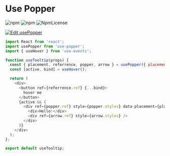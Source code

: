 # Use Popper

![npm](https://img.shields.io/npm/dt/use-popper.svg)
![npm](https://img.shields.io/npm/v/use-popper.svg)
![NpmLicense](https://img.shields.io/npm/l/use-popper.svg)

[![Edit usePopper](https://codesandbox.io/static/img/play-codesandbox.svg)](https://codesandbox.io/s/mzkm04xqw8?fontsize=14)

```js
import React from 'react';
import usePopper from 'use-popper';
import { useHover } from 'use-events';

function useTooltip(props) {
  const { placement, referrence, popper, arrow } = usePopper({ placement: 'bottom' });
  const [active, bind] = useHover();

  return (
    <div>
      <button ref={referrence.ref} {...bind}>
        hover me
      </button>
      {active && (
        <div ref={popper.ref} style={popper.styles} data-placement={placement}>
          <div>Hello!</div>
          <div ref={arrow.ref} style={arrow.styles} />
        </div>
      )}
    </div>
  );
};

export default useTooltip;
```
